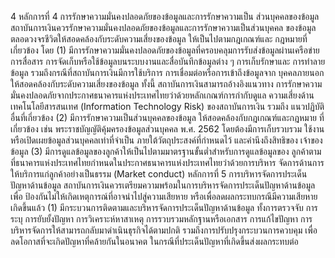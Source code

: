 4
หลักการที่ 4 การรักษาความมั่นคงปลอดภัยของข้อมูลและการรักษาความเป็น
ส่วนบุคคลของข้อมูล
สถาบันการเงินควรรักษาความมั่นคงปลอดภัยของข้อมูลและการรักษาความเป็นส่วนบุคคล
ของข้อมูลตลอดวงจรชีวิตให้สอดคล้องกับระดับความเสี่ยงของข้อมูล ให้เป็นไปตามกฎเกณฑ์และ
กฎหมายที่เกี่ยวข้อง โดย
(1) มีการรักษาความมั่นคงปลอดภัยของข้อมูลที่ครอบคลุมการรับส่งข้อมูลผ่านเครือข่าย
การสื่อสาร การจัดเก็บหรือใช้ข้อมูลบนระบบงานและสื่อบันทึกข้อมูลต่าง ๆ การเก็บรักษาและ
การทำลายข้อมูล รวมถึงกรณีที่สถาบันการเงินมีการใช้บริการ การเชื่อมต่อหรือการเข้าถึงข้อมูลจาก
บุคคลภายนอก ให้สอดคล้องกับระดับความเสี่ยงของข้อมูล ทั้งนี้ สถาบันการเงินสามารถอ้างอิงแนวทาง
การรักษาความมั่นคงปลอดภัยจากประกาศธนาคารแห่งประเทศไทยว่าด้วยหลักเกณฑ์การกำกับดูแล
ความเสี่ยงด้านเทคโนโลยีสารสนเทศ (Information Technology Risk) ของสถาบันการเงิน รวมถึง
แนวปฏิบัติอื่นที่เกี่ยวข้อง
(2) มีการรักษาความเป็นส่วนบุคคลของข้อมูล ให้สอดคล้องกับกฎเกณฑ์และกฎหมาย
ที่เกี่ยวข้อง เช่น พระราชบัญญัติคุ้มครองข้อมูลส่วนบุคคล พ.ศ. 2562 โดยต้องมีการเก็บรวบรวม
ใช้งาน หรือเปิดเผยข้อมูลส่วนบุคคลเท่าที่จำเป็น ภายใต้วัตถุประสงค์ที่กำหนดไว้ และคำนึงถึงสิทธิของ
เจ้าของข้อมูล
(3) มีการดูแลข้อมูลของลูกค้าให้เป็นไปตามมาตรฐานขั้นต่ำสำหรับการดูแลข้อมูลของ
ลูกค้าตามที่ธนาคารแห่งประเทศไทยกำหนดในประกาศธนาคารแห่งประเทศไทยว่าด้วยการบริหาร
จัดการด้านการให้บริการแก่ลูกค้าอย่างเป็นธรรม (Market conduct)
หลักการที่ 5 การบริหารจัดการประเด็นปัญหาด้านข้อมูล
สถาบันการเงินควรเตรียมความพร้อมในการบริหารจัดการประเด็นปัญหาด้านข้อมูลเพื่อ
ป้องกันไม่ให้เกิดเหตุการณ์ที่อาจนำไปสู่ความเสียหาย หรือเพื่อลดผลกระทบกรณีมีความเสียหายเกิดขึ้นแล้ว
(1) มีกระบวนการติดตามและบริหารจัดการประเด็นปัญหาด้านข้อมูล ทั้งการตรวจจับ
การระบุ การยับยั้งปัญหา การวิเคราะห์หาสาเหตุ การรวบรวมหลักฐานหรือเอกสาร การแก้ไขปัญหา
การบริหารจัดการให้สามารถกลับมาดำเนินธุรกิจได้ตามปกติ รวมถึงการปรับปรุงกระบวนการควบคุม
เพื่อลดโอกาสที่จะเกิดปัญหาที่คล้ายกันในอนาคต ในกรณีที่ประเด็นปัญหาที่เกิดขึ้นส่งผลกระทบต่อ

